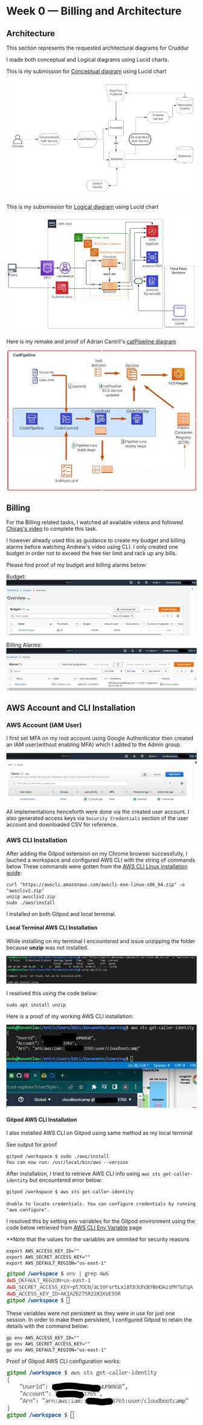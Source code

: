 # Week 0 — Billing and Architecture

## Architecture
This section represents the requested architectural diagrams for Cruddur

I made both conceptual and Logical diagrams using Lucid charts.

This is my submission for [Conceptual diagram](https://lucid.app/lucidchart/c50b264f-e17b-495d-9a39-5c23ddbec7a0/edit?viewport_loc=-2394%2C-322%2C2606%2C1216%2C0_0&invitationId=inv_09077203-7296-45c4-a02d-c4c66242c2c7) using Lucid chart 

![here](images/conceptual%20diagram.png)

This is my subsmission for [Logical diagram](https://lucid.app/lucidchart/c50b264f-e17b-495d-9a39-5c23ddbec7a0/edit?viewport_loc=-594%2C-151%2C2222%2C1037%2CLvNx.WRbXoQp&invitationId=inv_09077203-7296-45c4-a02d-c4c66242c2c7) using Lucid chart  

![here](images/Logical%20Diagram.png)

Here is my remake and proof of Adrian Cantril's [catPipeline diagram](https://lucid.app/lucidchart/f7bcd2b9-4ed3-4427-ad7b-3abdf8624cf3/edit?viewport_loc=-291%2C-1066%2C1737%2C811%2C0_0&invitationId=inv_7b6ed873-291f-471d-aedd-c38b16584e0d)

![Adrian Cantril's catPipeline diagram](images/catpipeline.png)

## Billing
For the Billing related tasks, I watched all available videos and followed [Chirag's video](https://www.youtube.com/watch?v=OVw3RrlP-sI&list=PLBfufR7vyJJ7k25byhRXJldB5AiwgNnWv&index=13) to complete this task.

I however already used this as guidance to create my budget and billing alarms before watching Andrew's video using CLI. I only created one budget in order not to exceed the free tier limit and rack up any bills.

Please find proof of my budget and billing alarms below:

Budget:
![Budget](images/Monthly%20budget.png)


Billing Alarms:
![Billing Alarms](images/Billing%20alarm.png)

## AWS Account and CLI Installation

### AWS Account (IAM User)
I first set MFA on my root account using Google Authenticator then created an IAM user(without enabling MFA) which I added to the Admin group. 

![here](images/IAM%20User.png)

All implementations henceforth were done via the created user account.
I also generated access keys via `Security Credentials` section of the user account and downloaded CSV for reference.

### AWS CLI Installation
After adding the Gitpod extension on my Chrome browser successfully, I lauched a workspace and configured AWS CLI with the string of commands below
These commands were gotten from the [AWS CLI Linux installation guide](https://docs.aws.amazon.com/cli/latest/userguide/getting-started-install.html):

```
curl "https://awscli.amazonaws.com/awscli-exe-linux-x86_64.zip" -o "awscliv2.zip"
unzip awscliv2.zip
sudo ./aws/install
```

I installed on both Gitpod and local terminal.

#### Local Terminal AWS CLI Installation

While installing on my terminal I encountered and issue unzipping the folder because **unzip** was not installed.

![](images/unzip%20error.png)

I resolved this using the code below:

```
sudo apt install unzip
```
Here is a proof of my working AWS CLI installation:

![AWS CLI installation](images/awsidentity.png)

#### Gitpod AWS CLI Installation

I also installed AWS CLI on Gitpod using same method as my local terminal

See output for proof
```
gitpod /workspace $ sudo ./aws/install
You can now run: /usr/local/bin/aws --version

```

After installation, I tried to retrieve AWS CLI info using `aws sts get-caller-identity` but encountered error below:

```
gitpod /workspace $ aws sts get-caller-identity

Unable to locate credentials. You can configure credentials by running "aws configure".
```

I resolved this by setting env variables for the Gitpod environment using the code below retrieved from [AWS CLI Env Variable](https://docs.aws.amazon.com/cli/latest/userguide/cli-configure-envvars.html) page


**Note that the values for the variables are ommited for security reasons
```
export AWS_ACCESS_KEY_ID=""
export AWS_SECRET_ACCESS_KEY=""
export AWS_DEFAULT_REGION="us-east-1"
```

![Setting env variables](images/env%20variables.png)

These variables were not persistent as they were in use for just one session.
In order to make them persistent, I configured Gitpod to retain the details with the command below:

```
gp env AWS_ACCESS_KEY_ID=""
gp env AWS_SECRET_ACCESS_KEY=""
gp env AWS_DEFAULT_REGION="us-east-1"
```
Proof of Gitpod AWS CLI configuration works:

![Gitpod AWS CLI](images/gitpod%20prof.png)

